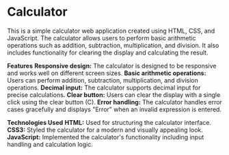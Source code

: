 # Calculator
This is a simple calculator web application created using HTML, CSS, and JavaScript. The calculator allows users to perform basic arithmetic operations such as addition, subtraction, multiplication, and division. It also includes functionality for clearing the display and calculating the result.

**Features** 
**Responsive design:** The calculator is designed to be responsive and works well on different screen sizes.
**Basic arithmetic operations:** Users can perform addition, subtraction, multiplication, and division operations.
**Decimal input:** The calculator supports decimal input for precise calculations.
**Clear button:** Users can clear the display with a single click using the clear button (C).
**Error handling:** The calculator handles error cases gracefully and displays "Error" when an invalid expression is entered.


**Technologies Used**
**HTML:** Used for structuring the calculator interface.
**CSS3:** Styled the calculator for a modern and visually appealing look.
**JavaScript:** Implemented the calculator's functionality including input handling and calculation logic.
